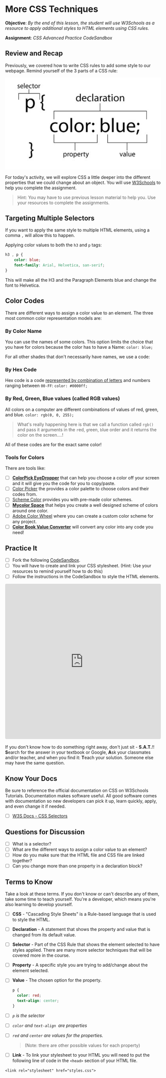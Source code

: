 # More CSS Techniques

**Objective**: *By the end of this lesson, the student will use W3Schools as a resource to apply additional styles to HTML elements using CSS rules.*

**Assignment**: *CSS Advanced Practice CodeSandbox*

## Review and Recap

Previously, we covered how to write CSS rules to add some style to our webpage. Remind yourself of the 3 parts of a CSS rule:

![css-rule-diagram-black-and-white](./../images/css-rule-diagram-black-and-white.png)

For today's activity, we will explore CSS a little deeper into the different properties that we could change about an object. You will use [W3Schools](https://www.w3schools.com/css/default.asp) to help you complete the assignment.

> Hint: You may have to use previous lesson material to help you. Use your resources to complete the assignments.

## Targeting Multiple Selectors

If you want to apply the same style to multiple HTML elements, using a comma `,` will allow this to happen.

Applying color values to both the `h3` and `p` tags:

```css
h3 , p {
    color: blue;
    font-family: Arial, Helvetica, san-serif;
}
```

This will make all the H3 and the Paragraph Elements blue and change the font to Helvetica.

## Color Codes

There are different ways to assign a color value to an element. The three most common color representation models are:

### By Color Name

You can use the names of some colors.
This option limits the choice that you have for colors because the color has to have a Name: `color: blue;`

For all other shades that don't necessarily have names, we use a code:

### By Hex Code

Hex code is a code [represented by combination of letters](https://www.mathsisfun.com/hexadecimal-decimal-colors.html#:~:text=So%20one%20hexadecimal%20digit%20can,256%20different%20levels%20of%20color.) and numbers ranging between `00-FF`: `color: #0000ff;`

### By Red, Green, Blue values (called RGB values)

All colors on a computer are different combinations of values of red, green, and blue.
`color: rgb(0, 0, 255);`

> What's really happening here is that we call a function called `rgb()` and pass it arguments in the `r`ed, `g`reen, `b`lue order and it returns the color on the screen....!

All of these codes are for the exact same color!

### Tools for Colors

There are tools like:

- [ ] **[ColorPick EyeDropper](https://chrome.google.com/webstore/detail/colorpick-eyedropper/ohcpnigalekghcmgcdcenkpelffpdolg?hl=en)** that can help you choose a color off your screen and it will give you the code for you to copy/paste.
- [ ] [Color Picker](https://www.google.com/search?q=color+picker) the provides a color palette to choose colors and their codes from.
- [ ] [Scheme Color](https://www.schemecolor.com/) provides you with pre-made color schemes.
- [ ] **[Mycolor Space](https://mycolor.space/)** that helps you create a well designed scheme of colors around one color.
- [ ] [Adobe Color Wheel](https://color.adobe.com/create/color-wheel) where you can create a custom color scheme for any project.
- [ ] **[Color Book Value Converter](https://www.colorbook.io/hexcolors/view/FF919C)** will convert any color into any code you need!

## Practice It

- [ ] Fork the following [CodeSandbox](https://codesandbox.io/s/css-advanced-practice-inw3y?fontsize=14&hidenavigation=1&theme=dark).
- [ ] You will have to create and link your CSS stylesheet. (Hint: Use your resources to remind yourself how to do this)
- [ ] Follow the instructions in the CodeSandbox to style the HTML elements.

<iframe src="https://codesandbox.io/embed/css-advanced-practice-inw3y?fontsize=14&hidenavigation=1&theme=dark"
     style="width:100%; height:500px; border:0; border-radius: 4px; overflow:hidden;"
     title="CSS Advanced Practice"
     allow="accelerometer; ambient-light-sensor; camera; encrypted-media; geolocation; gyroscope; hid; microphone; midi; payment; usb; vr; xr-spatial-tracking"
     sandbox="allow-forms allow-modals allow-popups allow-presentation allow-same-origin allow-scripts"
   ></iframe>

If you don't know how to do something right away, don't just sit - **S.A.T.**!! **S**earch for the answer in your textbook or Google, **A**sk your classmates and/or teacher, and when you find it: **T**each your solution. Someone else may have the same question.

## Know Your Docs

Be sure to reference the official documentation on CSS on W3Schools Tutorials. Documentation makes software useful. All good software comes with documentation so new developers can pick it up, learn quickly, apply, and even change it if needed.

- [ ] [W3S Docs - CSS Selectors](https://www.w3schools.com/css/css_selectors.asp)

## Questions for Discussion

- [ ] What is a selector?
- [ ] What are the different ways to assign a color value to an element?
- [ ] How do you make sure that the HTML file and CSS file are linked together?
- [ ] Can you change more than one property in a declaration block?

## Terms to Know

Take a look at these terms. If you don't know or can't describe any of them, take some time to teach yourself. You're a developer, which means you're also learning to develop yourself.


- [ ] **CSS** - "Cascading Style Sheets" is a Rule-based language that is used to style the HTML.


- [ ] **Declaration** - A statement that shows the property and value that is changed from its default value.


- [ ] **Selector** - Part of the CSS Rule that shows the element selected to have styles applied. There are many more selector techniques that will be covered more in the course.


- [ ] **Property** - A specific style you are trying to add/change about the element selected.


- [ ] **Value** - The chosen option for the property.

  ```css
  p {
    color: red;
    text-align: center;
  }
  ```

- [ ] *`p` is the selector*
- [ ] *`color` and `text-align `are properties*
- [ ] *`red` and `center` are values for the properties.*

   > (Note: there are other possible values for each property)

- [ ] **Link** - To link your stylesheet to your HTML you will need to put the following line of code in the `<head>` section of your HTML file.

`<link rel="stylesheet" href="styles.css">`
